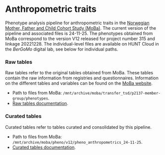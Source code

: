 # Anthropometric traits
Phenotype analysis pipeline for anthropometric traits in the [Norwegian Mother, Father and Child Cohort Study (MoBa)](fhi.no/en/studies/moba).
The current version of the pipeline and associated files is 24-11-25. The phenotypes obtained from MoBa correspond to the version V12 released for project number 315 and linkage 20221228. The individual-level files are available on HUNT Cloud in the _BerGoMo_ digital lab, see below for individual paths.
### Raw tables
Raw tables refer to the original tables obtained from MoBa. These tables contain the raw information from registries and questionnaires. Information on the different tables and variables can be found on the [MoBa website](https://www.fhi.no/en/studies/moba/for-forskere-artikler/questionnaires-from-moba/).
- Path to files from MoBa: `/mnt/archive/moba/transfer_tsd/p2137-member-group/phenotypes`.
- [Raw tables documentation](raw/data.md).
### Curated tables
Curated tables refer to tables curated and consolidated by this pipeline.
- Path to files from MoBa: `/mnt/archive/moba/pheno/v12/pheno_anthropometrics_24-11-25`.
- [Curated tables documentation](tables/phenotypes.md).
